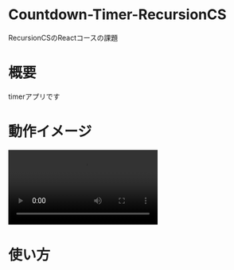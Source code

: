 # Countdown-Timer-RecursionCS

RecursionCSのReactコースの課題

# 概要

timerアプリです

# 動作イメージ
![動作イメージ](timer.mov)

# 使い方



